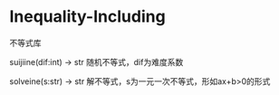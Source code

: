 # Inequality-Including

不等式库

suijiine(dif:int) -> str
随机不等式，dif为难度系数

solveine(s:str) -> str
解不等式，s为一元一次不等式，形如ax+b>0的形式
